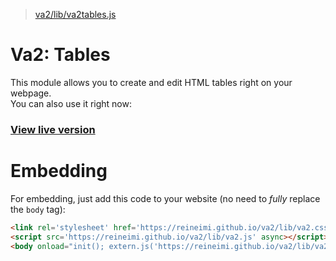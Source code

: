 > [va2/lib/va2tables.js](https://github.com/reineimi/va2/blob/main/lib/va2tables.js)
# Va2: Tables
This module allows you to create and edit HTML tables right on your webpage.<br>
You can also use it right now:<br>

### [View live version](https://reineimi.github.io/va2tables/)

# Embedding
For embedding, just add this code to your website (no need to *fully* replace the `body` tag):
```html
<link rel='stylesheet' href='https://reineimi.github.io/va2/lib/va2.css'>
<script src='https://reineimi.github.io/va2/lib/va2.js' async></script>
<body onload="init(); extern.js('https://reineimi.github.io/va2/lib/va2tables.js', 'va2tables')"></body>
```
